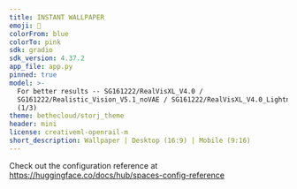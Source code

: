 ```yaml
---
title: INSTANT WALLPAPER
emoji: 🌅
colorFrom: blue
colorTo: pink
sdk: gradio
sdk_version: 4.37.2
app_file: app.py
pinned: true
model: >-
  For better results -- SG161222/RealVisXL_V4.0 /
  SG161222/Realistic_Vision_V5.1_noVAE / SG161222/RealVisXL_V4.0_Lightning 
  (1/3)
theme: bethecloud/storj_theme
header: mini
license: creativeml-openrail-m
short_description: Wallpaper | Desktop (16:9) | Mobile (9:16)
---
```


Check out the configuration reference at https://huggingface.co/docs/hub/spaces-config-reference